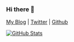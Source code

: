 ### Hi there 👋

<!--
**Viralmaniar/Viralmaniar** is a ✨ _special_ ✨ repository because its `README.md` (this file) appears on your GitHub profile.

Here are some ideas to get you started:

- 🔭 I’m currently working on ...
- 🌱 I’m currently learning ...
- 👯 I’m looking to collaborate on ...
- 🤔 I’m looking for help with ...
- 💬 Ask me about ...
- 📫 How to reach me: ...
- 😄 Pronouns: ...
- ⚡ Fun fact: ...
-->

[My Blog]( viralmaniar.github.io) | [Twitter](https://twitter.com/maniarviral) | [Github](https://github.com/Viralmaniar)

[![GitHub Stats](https://github-readme-stats.vercel.app/api?username=Viralmaniar)](https://github.com/Viralmaniar)

